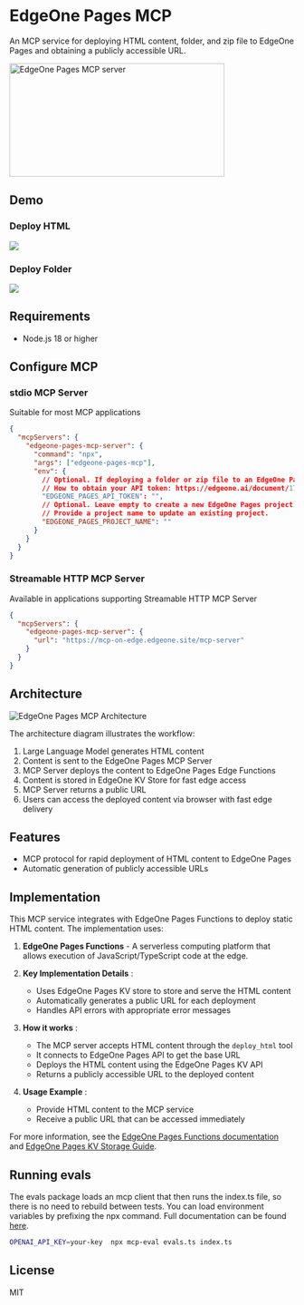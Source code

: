 # EdgeOne Pages MCP

An MCP service for deploying HTML content, folder, and zip file to EdgeOne Pages and obtaining a publicly accessible URL.

<a href="https://glama.ai/mcp/servers/@TencentEdgeOne/edgeone-pages-mcp">
  <img width="380" height="200" src="https://glama.ai/mcp/servers/@TencentEdgeOne/edgeone-pages-mcp/badge" alt="EdgeOne Pages MCP server" />
</a>

## Demo

### Deploy HTML

![](https://cdnstatic.tencentcs.com/edgeone/pages/assets/U_GpJ-1746519327306.gif)

### Deploy Folder

![](https://cdnstatic.tencentcs.com/edgeone/pages/assets/kR_Kk-1746519251292.gif)

## Requirements

- Node.js 18 or higher

## Configure MCP

### stdio MCP Server

Suitable for most MCP applications

```json
{
  "mcpServers": {
    "edgeone-pages-mcp-server": {
      "command": "npx",
      "args": ["edgeone-pages-mcp"],
      "env": {
        // Optional. If deploying a folder or zip file to an EdgeOne Pages project, provide your EdgeOne Pages API token.
        // How to obtain your API token: https://edgeone.ai/document/177158578324279296
        "EDGEONE_PAGES_API_TOKEN": "",
        // Optional. Leave empty to create a new EdgeOne Pages project.
        // Provide a project name to update an existing project.
        "EDGEONE_PAGES_PROJECT_NAME": ""
      }
    }
  }
}
```

### Streamable HTTP MCP Server

Available in applications supporting Streamable HTTP MCP Server

```json
{
  "mcpServers": {
    "edgeone-pages-mcp-server": {
      "url": "https://mcp-on-edge.edgeone.site/mcp-server"
    }
  }
}
```

## Architecture

![EdgeOne Pages MCP Architecture](./assets/architecture.svg)

The architecture diagram illustrates the workflow:

1. Large Language Model generates HTML content
2. Content is sent to the EdgeOne Pages MCP Server
3. MCP Server deploys the content to EdgeOne Pages Edge Functions
4. Content is stored in EdgeOne KV Store for fast edge access
5. MCP Server returns a public URL
6. Users can access the deployed content via browser with fast edge delivery

## Features

- MCP protocol for rapid deployment of HTML content to EdgeOne Pages
- Automatic generation of publicly accessible URLs

## Implementation

This MCP service integrates with EdgeOne Pages Functions to deploy static HTML content. The implementation uses:

1. **EdgeOne Pages Functions** - A serverless computing platform that allows execution of JavaScript/TypeScript code at the edge.

2. **Key Implementation Details** :

   - Uses EdgeOne Pages KV store to store and serve the HTML content
   - Automatically generates a public URL for each deployment
   - Handles API errors with appropriate error messages

3. **How it works** :

   - The MCP server accepts HTML content through the `deploy_html` tool
   - It connects to EdgeOne Pages API to get the base URL
   - Deploys the HTML content using the EdgeOne Pages KV API
   - Returns a publicly accessible URL to the deployed content

4. **Usage Example** :
   - Provide HTML content to the MCP service
   - Receive a public URL that can be accessed immediately

For more information, see the [EdgeOne Pages Functions documentation](https://edgeone.ai/document/162227908259442688) and [EdgeOne Pages KV Storage Guide](https://edgeone.ai/document/162227803822321664).



## Running evals

The evals package loads an mcp client that then runs the index.ts file, so there is no need to rebuild between tests. You can load environment variables by prefixing the npx command. Full documentation can be found [here](https://www.mcpevals.io/docs).

```bash
OPENAI_API_KEY=your-key  npx mcp-eval evals.ts index.ts
```
## License

MIT
